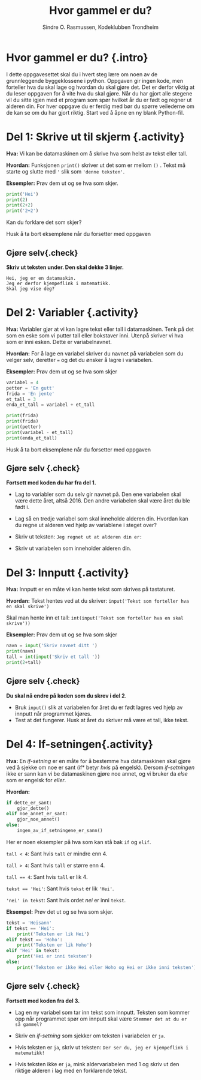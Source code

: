 ﻿---
title: Hvor gammel er du?
level: 2
author: Sindre O. Rasmussen, Kodeklubben Trondheim
language: nb
---

# Hvor gammel er du? {.intro}
I dette oppgavesettet skal du i hvert steg lære om noen av de grunnleggende byggeklossene i python. Oppgaven gir ingen kode, men forteller hva du skal lage og hvordan du skal gjøre det. Det er derfor viktig at du leser oppgaven for å vite hva du skal gjøre. Når du har gjort alle stegene vil du sitte igjen med et program som spør hvilket år du er født og regner ut alderen din. For hver oppgave du er ferdig med bør du spørre veilederne om de kan se om du har gjort riktig. Start ved å åpne en ny blank Python-fil.

# Del 1: Skrive ut til skjerm {.activity}
**Hva:** Vi kan be datamaskinen om å skrive hva som helst av tekst eller tall.

**Hvordan:** Funksjonen  `print()`  skriver ut det som er mellom `()` . Tekst må starte og slutte med  `'`  slik som  `'denne teksten'`.

**Eksempler:** Prøv dem ut og se hva som skjer.
```python
print('Hei')
print(2)
print(2+2)
print('2+2')
```
Kan du forklare det som skjer?

Husk å ta bort eksemplene når du forsetter med oppgaven

## Gjøre selv{.check}
**Skriv ut teksten under. Den skal dekke 3 linjer.**

```
Hei, jeg er en datamaskin.
Jeg er derfor kjempeflink i matematikk.
Skal jeg vise deg?
```

# Del 2: Variabler {.activity}
**Hva:** Variabler gjør at vi kan lagre tekst eller tall i datamaskinen. Tenk på det som en eske som vi putter tall eller bokstaver inni. Utenpå skriver vi hva som er inni esken. Dette er variabelnavnet.

**Hvordan:** For å lage en variabel skriver du navnet på variabelen som du velger selv, deretter `=` og det du ønsker å lagre i variabelen.

**Eksempler:** Prøv dem ut og se hva som skjer
```python
variabel = 4
petter = 'En gutt'
frida = 'En jente'
et_tall = 3
enda_et_tall = variabel + et_tall

print(frida)
print(frida)
print(petter)
print(variabel - et_tall)
print(enda_et_tall)
```
Husk å ta bort eksemplene når du forsetter med oppgaven

## Gjøre selv {.check}
**Fortsett med koden du har fra del 1.**

- Lag to variabler som du selv gir navnet på. Den ene variabelen skal være dette året, altså <span id="aar">2016</span>. Den andre variabelen skal være året du ble født i.
  <script>document.getElementById('aar').innerHTML = new Date().getFullYear()</script>

- Lag så en tredje variabel som skal inneholde alderen din. Hvordan kan du regne ut alderen ved hjelp av variablene i steget over?

- Skriv ut teksten: `Jeg regnet ut at alderen din er:`

- Skriv ut variabelen som inneholder alderen din.

# Del 3: Innputt {.activity}
**Hva:** Innputt er en måte vi kan hente tekst som skrives på tastaturet.

**Hvordan:**
Tekst hentes ved at du skriver: `input('Tekst som forteller hva en skal skrive')`

Skal man hente inn et tall: `int(input('Tekst som forteller hva en skal skrive'))`

**Eksempler:** Prøv dem ut og se hva som skjer
```python
navn = input('Skriv navnet ditt ')
print(navn)
tall = int(input('Skriv et tall '))
print(2+tall)
```

## Gjøre selv {.check}
**Du skal nå endre på koden som du skrev i del 2**.

- Bruk `input()` slik at variabelen for året du er født lagres ved hjelp av innputt når programmet kjøres.
- Test at det fungerer. Husk at året du skriver må være et tall, ikke tekst.

# Del 4: If-setningen{.activity}

**Hva:** En *if-setning* er en måte for å bestemme hva datamaskinen skal gjøre ved å sjekke om noe er sant (if* betyr *hvis* på engelsk). Dersom *if-setningen* ikke er sann kan vi be datamaskinen gjøre noe annet, og vi bruker da *else* som er engelsk for *eller*.

**Hvordan:**
```python
if dette_er_sant:
    gjor_dette()
elif noe_annet_er_sant:
    gjor_noe_annet()
else:
    ingen_av_if_setningene_er_sann()
```

Her er noen eksempler på hva som kan stå bak `if` og `elif`.

`tall < 4`: Sant hvis `tall` er mindre enn 4.

`tall > 4`: Sant hvis `tall` er større enn 4.

`tall == 4`: Sant hvis `tall` er lik 4.

`tekst == 'Hei'`: Sant hvis `tekst` er lik `'Hei'`.

`'nei' in tekst`: Sant hvis ordet *nei* er inni `tekst`.

**Eksempel:** Prøv det ut og se hva som skjer.

```python
tekst = 'Heisann'
if tekst == 'Hei':
    print('Teksten er lik Hei')
elif tekst == 'Hoho':
    print('Teksten er lik Hoho')
elif 'Hei' in tekst:
    print('Hei er inni teksten')
else:
    print('Teksten er ikke Hei eller Hoho og Hei er ikke inni teksten')
```
## Gjøre selv {.check}
**Fortsett med koden fra del 3.**

- Lag en ny variabel som tar inn tekst som innputt. Teksten som kommer opp når programmet spør om innputt skal være `Stemmer det at du er så gammel?`

- Skriv en *if-setning* som sjekker om teksten i variabelen er `ja`.

- Hvis teksten er `ja`, skriv ut teksten: `Der ser du, jeg er kjempeflink i matematikk!`

- Hvis teksten ikke er `ja`, mink aldervariabelen med 1 og skriv ut den riktige alderen i lag med en forklarende tekst.

